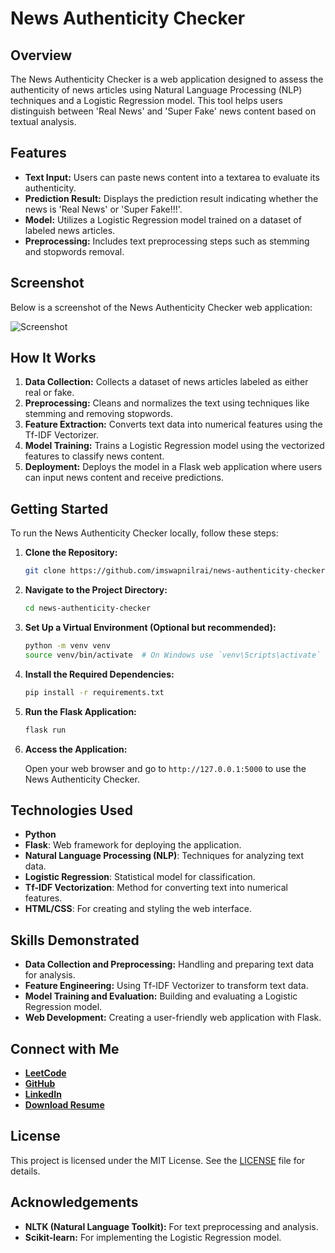 # News Authenticity Checker

## Overview

The News Authenticity Checker is a web application designed to assess the authenticity of news articles using Natural Language Processing (NLP) techniques and a Logistic Regression model. This tool helps users distinguish between 'Real News' and 'Super Fake' news content based on textual analysis.

## Features

- **Text Input:** Users can paste news content into a textarea to evaluate its authenticity.
- **Prediction Result:** Displays the prediction result indicating whether the news is 'Real News' or 'Super Fake!!!'.
- **Model:** Utilizes a Logistic Regression model trained on a dataset of labeled news articles.
- **Preprocessing:** Includes text preprocessing steps such as stemming and stopwords removal.

## Screenshot

Below is a screenshot of the News Authenticity Checker web application:

![Screenshot](assets/screenshot.png)

## How It Works

1. **Data Collection:** Collects a dataset of news articles labeled as either real or fake.
2. **Preprocessing:** Cleans and normalizes the text using techniques like stemming and removing stopwords.
3. **Feature Extraction:** Converts text data into numerical features using the Tf-IDF Vectorizer.
4. **Model Training:** Trains a Logistic Regression model using the vectorized features to classify news content.
5. **Deployment:** Deploys the model in a Flask web application where users can input news content and receive predictions.

## Getting Started

To run the News Authenticity Checker locally, follow these steps:

1. **Clone the Repository:**

    ```bash
    git clone https://github.com/imswapnilrai/news-authenticity-checker.git
    ```

2. **Navigate to the Project Directory:**

    ```bash
    cd news-authenticity-checker
    ```

3. **Set Up a Virtual Environment (Optional but recommended):**

    ```bash
    python -m venv venv
    source venv/bin/activate  # On Windows use `venv\Scripts\activate`
    ```

4. **Install the Required Dependencies:**

    ```bash
    pip install -r requirements.txt
    ```

5. **Run the Flask Application:**

    ```bash
    flask run
    ```

6. **Access the Application:**

    Open your web browser and go to `http://127.0.0.1:5000` to use the News Authenticity Checker.

## Technologies Used

- **Python**
- **Flask**: Web framework for deploying the application.
- **Natural Language Processing (NLP)**: Techniques for analyzing text data.
- **Logistic Regression**: Statistical model for classification.
- **Tf-IDF Vectorization**: Method for converting text into numerical features.
- **HTML/CSS**: For creating and styling the web interface.

## Skills Demonstrated

- **Data Collection and Preprocessing:** Handling and preparing text data for analysis.
- **Feature Engineering:** Using Tf-IDF Vectorizer to transform text data.
- **Model Training and Evaluation:** Building and evaluating a Logistic Regression model.
- **Web Development:** Creating a user-friendly web application with Flask.

## Connect with Me

- **[LeetCode](https://leetcode.com/u/swapnilrai80/)**
- **[GitHub](https://github.com/imswapnilrai)**
- **[LinkedIn](https://www.linkedin.com/in/swapnil-rai-1bb124217/)**
- **[Download Resume](static/Swapnil%20Rai%20Resume-%20DA.pdf)**

## License

This project is licensed under the MIT License. See the [LICENSE](LICENSE) file for details.

## Acknowledgements

- **NLTK (Natural Language Toolkit):** For text preprocessing and analysis.
- **Scikit-learn:** For implementing the Logistic Regression model.
